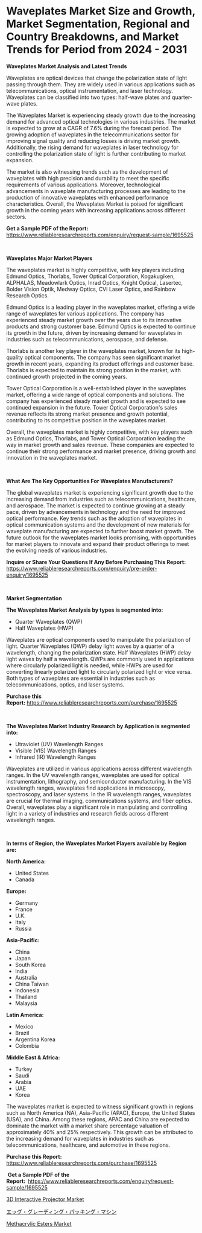 <p><h1>Waveplates Market Size and Growth, Market Segmentation, Regional and Country Breakdowns, and Market Trends for Period from 2024 -  2031</h1></p><p><strong>Waveplates Market Analysis and Latest Trends</strong></p>
<p><p>Waveplates are optical devices that change the polarization state of light passing through them. They are widely used in various applications such as telecommunications, optical instrumentation, and laser technology. Waveplates can be classified into two types: half-wave plates and quarter-wave plates.</p><p>The Waveplates Market is experiencing steady growth due to the increasing demand for advanced optical technologies in various industries. The market is expected to grow at a CAGR of 7.6% during the forecast period. The growing adoption of waveplates in the telecommunications sector for improving signal quality and reducing losses is driving market growth. Additionally, the rising demand for waveplates in laser technology for controlling the polarization state of light is further contributing to market expansion.</p><p>The market is also witnessing trends such as the development of waveplates with high precision and durability to meet the specific requirements of various applications. Moreover, technological advancements in waveplate manufacturing processes are leading to the production of innovative waveplates with enhanced performance characteristics. Overall, the Waveplates Market is poised for significant growth in the coming years with increasing applications across different sectors.</p></p>
<p><strong>Get a Sample PDF of the Report:&nbsp;</strong> <a href="https://www.reliableresearchreports.com/enquiry/request-sample/1695525">https://www.reliableresearchreports.com/enquiry/request-sample/1695525</a></p>
<p>&nbsp;</p>
<p><strong>Waveplates Major Market Players</strong></p>
<p><p>The waveplates market is highly competitive, with key players including Edmund Optics, Thorlabs, Tower Optical Corporation, Kogakugiken, ALPHALAS, Meadowlark Optics, Inrad Optics, Knight Optical, Lasertec, Bolder Vision Optik, Medway Optics, CVI Laser Optics, and Rainbow Research Optics.</p><p>Edmund Optics is a leading player in the waveplates market, offering a wide range of waveplates for various applications. The company has experienced steady market growth over the years due to its innovative products and strong customer base. Edmund Optics is expected to continue its growth in the future, driven by increasing demand for waveplates in industries such as telecommunications, aerospace, and defense.</p><p>Thorlabs is another key player in the waveplates market, known for its high-quality optical components. The company has seen significant market growth in recent years, expanding its product offerings and customer base. Thorlabs is expected to maintain its strong position in the market, with continued growth projected in the coming years.</p><p>Tower Optical Corporation is a well-established player in the waveplates market, offering a wide range of optical components and solutions. The company has experienced steady market growth and is expected to see continued expansion in the future. Tower Optical Corporation's sales revenue reflects its strong market presence and growth potential, contributing to its competitive position in the waveplates market.</p><p>Overall, the waveplates market is highly competitive, with key players such as Edmund Optics, Thorlabs, and Tower Optical Corporation leading the way in market growth and sales revenue. These companies are expected to continue their strong performance and market presence, driving growth and innovation in the waveplates market.</p></p>
<p>&nbsp;</p>
<p><strong>What Are The Key Opportunities For Waveplates Manufacturers?</strong></p>
<p><p>The global waveplates market is experiencing significant growth due to the increasing demand from industries such as telecommunications, healthcare, and aerospace. The market is expected to continue growing at a steady pace, driven by advancements in technology and the need for improved optical performance. Key trends such as the adoption of waveplates in optical communication systems and the development of new materials for waveplate manufacturing are expected to further boost market growth. The future outlook for the waveplates market looks promising, with opportunities for market players to innovate and expand their product offerings to meet the evolving needs of various industries.</p></p>
<p><strong>Inquire or Share Your Questions If Any Before Purchasing This Report:</strong> <a href="https://www.reliableresearchreports.com/enquiry/pre-order-enquiry/1695525">https://www.reliableresearchreports.com/enquiry/pre-order-enquiry/1695525</a></p>
<p>&nbsp;</p>
<p><strong>Market Segmentation</strong></p>
<p><strong>The Waveplates Market Analysis by types is segmented into:</strong></p>
<p><ul><li>Quarter Waveplates (QWP)</li><li>Half Waveplates (HWP)</li></ul></p>
<p><p>Waveplates are optical components used to manipulate the polarization of light. Quarter Waveplates (QWP) delay light waves by a quarter of a wavelength, changing the polarization state. Half Waveplates (HWP) delay light waves by half a wavelength. QWPs are commonly used in applications where circularly polarized light is needed, while HWPs are used for converting linearly polarized light to circularly polarized light or vice versa. Both types of waveplates are essential in industries such as telecommunications, optics, and laser systems.</p></p>
<p><strong>Purchase this Report:&nbsp;</strong><a href="https://www.reliableresearchreports.com/purchase/1695525">https://www.reliableresearchreports.com/purchase/1695525</a></p>
<p>&nbsp;</p>
<p><strong>The Waveplates Market Industry Research by Application is segmented into:</strong></p>
<p><ul><li>Utraviolet (UV) Wavelength Ranges</li><li>Visible (VIS) Wavelength Ranges</li><li>Infrared (IR) Wavelength Ranges</li></ul></p>
<p><p>Waveplates are utilized in various applications across different wavelength ranges. In the UV wavelength ranges, waveplates are used for optical instrumentation, lithography, and semiconductor manufacturing. In the VIS wavelength ranges, waveplates find applications in microscopy, spectroscopy, and laser systems. In the IR wavelength ranges, waveplates are crucial for thermal imaging, communications systems, and fiber optics. Overall, waveplates play a significant role in manipulating and controlling light in a variety of industries and research fields across different wavelength ranges.</p></p>
<p>&nbsp;</p>
<p><strong>In terms of Region, the Waveplates Market Players available by Region are:</strong></p>
<p>
    <p> <strong> North America: </strong>
        <ul>
            <li>United States</li>
            <li>Canada</li>
        </ul>
        </p> 
    <p> <strong> Europe: </strong>
        <ul>
            <li>Germany</li>
            <li>France</li>
            <li>U.K.</li>
            <li>Italy</li>
            <li>Russia</li>
        </ul>
        </p> 
    <p> <strong> Asia-Pacific: </strong>
        <ul>
            <li>China</li>
            <li>Japan</li>
            <li>South Korea</li>
            <li>India</li>
            <li>Australia</li>
            <li>China Taiwan</li>
            <li>Indonesia</li>
            <li>Thailand</li>
            <li>Malaysia</li>
        </ul>
        </p> 
    <p> <strong> Latin America: </strong>
        <ul>
            <li>Mexico</li>
            <li>Brazil</li>
            <li>Argentina Korea</li>
            <li>Colombia</li>
        </ul>
        </p> 
    <p> <strong> Middle East & Africa: </strong>
        <ul>
            <li>Turkey</li>
            <li>Saudi</li>
            <li>Arabia</li>
            <li>UAE</li>
            <li>Korea</li>
        </ul>
    </p>
    </p>
<p><p>The waveplates market is expected to witness significant growth in regions such as North America (NA), Asia-Pacific (APAC), Europe, the United States (USA), and China. Among these regions, APAC and China are expected to dominate the market with a market share percentage valuation of approximately 40% and 25% respectively. This growth can be attributed to the increasing demand for waveplates in industries such as telecommunications, healthcare, and automotive in these regions.</p></p>
<p><strong>Purchase this Report: </strong><a href="https://www.reliableresearchreports.com/purchase/1695525">https://www.reliableresearchreports.com/purchase/1695525</a></p>
<p>&nbsp;<strong>Get a Sample PDF of the Report:&nbsp;&nbsp;</strong><a href="https://www.reliableresearchreports.com/enquiry/request-sample/1695525">https://www.reliableresearchreports.com/enquiry/request-sample/1695525</a></p>
<p><strong></strong></p>
<p><p><a href="https://github.com/PeterParrish5/Market-Research-Report-List-4/blob/main/3d-interactive-projector-market.md">3D Interactive Projector Market</a></p><p><a href="https://github.com/xnljig2898992/Market-Research-Report-List-1/blob/main/289334511813.md">エッグ・グレーディング・パッキング・マシン</a></p><p><a href="https://changeable-paste-463.notion.site/Methacrylic-Esters-Market-Size-Market-Share-and-Global-Market-Analysis-Report-2024-2031-1f6ded4e6fdb4cbeb5411f9450dc9147">Methacrylic Esters Market</a></p></p>